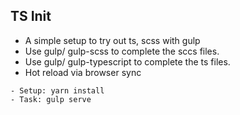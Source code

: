## TS Init 

- A simple setup to try out ts, scss with gulp
- Use gulp/ gulp-scss to complete the sccs files.
- Use gulp/ gulp-typescript to complete the ts files.
- Hot reload via browser sync 

``` 
- Setup: yarn install 
- Task: gulp serve